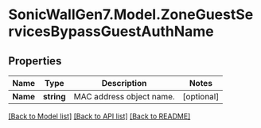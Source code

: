 # SonicWallGen7.Model.ZoneGuestServicesBypassGuestAuthName

## Properties

Name | Type | Description | Notes
------------ | ------------- | ------------- | -------------
**Name** | **string** | MAC address object name. | [optional] 

[[Back to Model list]](../README.md#documentation-for-models) [[Back to API list]](../README.md#documentation-for-api-endpoints) [[Back to README]](../README.md)

